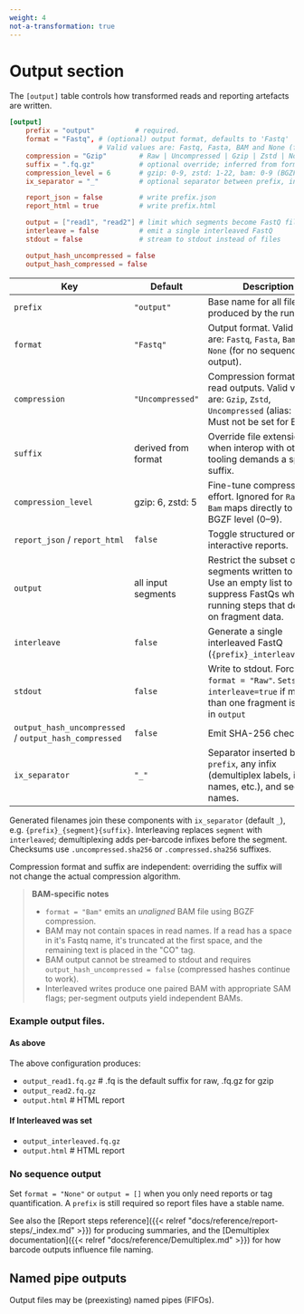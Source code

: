 ```yaml
---
weight: 4
not-a-transformation: true
---
```


# Output section

The `[output]` table controls how transformed reads and reporting artefacts are written.

```toml
[output]
    prefix = "output"          # required.
    format = "Fastq", # (optional) output format, defaults to 'Fastq'
					  # Valid values are: Fastq, Fasta, BAM and None (for no sequence output)
    compression = "Gzip"        # Raw | Uncompressed | Gzip | Zstd | None (default: Raw)
    suffix = ".fq.gz"           # optional override; inferred from format when omitted
    compression_level = 6       # gzip: 0-9, zstd: 1-22, bam: 0-9 (BGZF); defaults are gzip=6, zstd=5
    ix_separator = "_"          # optional separator between prefix, infixes, and segments. Defaults to '_'

    report_json = false         # write prefix.json
    report_html = true          # write prefix.html

    output = ["read1", "read2"] # limit which segments become FastQ files
    interleave = false          # emit a single interleaved FastQ
    stdout = false              # stream to stdout instead of files

    output_hash_uncompressed = false
    output_hash_compressed = false
```

| Key                     | Default | Description |
|-------------------------|---------|-------------|
| `prefix`                | `"output"` | Base name for all files produced by the run. |
| `format`                | `"Fastq"` | Output format. Valid values are: `Fastq`, `Fasta`, `Bam`, and `None` (for no sequence output). |
| `compression`           | `"Uncompressed"` | Compression format for read outputs. Valid values are: `Gzip`, `Zstd`, `Uncompressed` (alias: `"Raw"`). Must not be set for BAM |
| `suffix`                | derived from format | Override file extension when interop with other tooling demands a specific suffix. |
| `compression_level`     | gzip: 6, zstd: 5 | Fine-tune compression effort. Ignored for `Raw`/`None`. `Bam` maps directly to the BGZF level (0–9). |
| `report_json` / `report_html` | `false` | Toggle structured or interactive reports. |
| `output`                | all input segments | Restrict the subset of segments written to disk. Use an empty list to suppress FastQs while still running steps that depend on fragment data. |
| `interleave`            | `false` | Generate a single interleaved FastQ (`{prefix}_interleaved.fq*`).|
| `stdout`                | `false` | Write to stdout. Forces `format = "Raw"`. `Sets interleave=true` if more than one fragment is listed in `output`|
| `output_hash_uncompressed` / `output_hash_compressed` | `false` | Emit SHA-256 checksums. |
| `ix_separator`          | `"_"` | Separator inserted between `prefix`, any infix (demultiplex labels, inspect names, etc.), and segment names. |

Generated filenames join these components with `ix_separator` (default `_`), e.g. `{prefix}_{segment}{suffix}`. Interleaving replaces `segment` with `interleaved`; demultiplexing adds per-barcode infixes before the segment. Checksums use `.uncompressed.sha256` or `.compressed.sha256` suffixes.

Compression format and suffix are independent: overriding the suffix will not change the actual compression algorithm. 

> **BAM-specific notes**
> - `format = "Bam"` emits an *unaligned* BAM file using BGZF compression.
> - BAM may not contain spaces in read names. If a read has a space in it's Fastq name, it's truncated at the first space, and the remaining text is placed in the "CO" tag.
> - BAM output cannot be streamed to stdout and requires `output_hash_uncompressed = false` (compressed hashes continue to work).
> - Interleaved writes produce one paired BAM with appropriate SAM flags; per-segment outputs yield independent BAMs.

### Example output files.

#### As above
The above configuration produces:
- `output_read1.fq.gz` # .fq is the default suffix for raw, .fq.gz for gzip
- `output_read2.fq.gz`
- `output.html` # HTML report

#### If Interleaved was set
- `output_interleaved.fq.gz` 
- `output.html` # HTML report

### No sequence output

Set `format = "None"` or `output = []`  when you only need reports or tag quantification. 
A `prefix` is still required so report files have a stable name.

See also the [Report steps reference]({{< relref "docs/reference/report-steps/_index.md" >}}) for producing summaries, and the [Demultiplex documentation]({{< relref "docs/reference/Demultiplex.md" >}}) for how barcode outputs influence file naming.


## Named pipe outputs
Output files may be (preexisting) named pipes (FIFOs).
